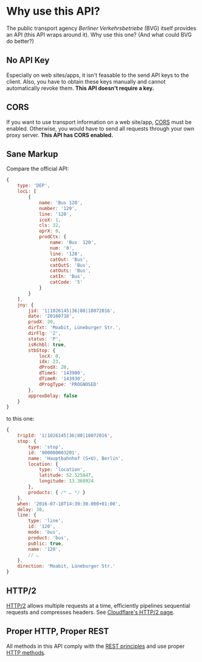 # Why use this API?

The public transport agency *Berliner Verkehrsbetriebe* (BVG) itself provides an API (this API wraps around it). Why use this one? (And what could BVG do better?)

## No API Key

Especially on web sites/apps, it isn't feasable to the send API keys to the client. Also, you have to obtain these keys manually and cannot automatically revoke them. **This API doesn't require a key.**

## CORS

If you want to use transport information on a web site/app, [CORS](https://developer.mozilla.org/en-US/docs/Web/HTTP/Access_control_CORS) must be enabled. Otherwise, you would have to send all requests through your own proxy server. **This API has CORS enabled.**

## Sane Markup

Compare the official API:

```js
{
	type: 'DEP',
	locL: [
		{
			name: 'Bus 120',
			number: '120',
			line: '120',
			icoX: 1,
			cls: 32,
			oprX: 0,
			prodCtx: {
				name: 'Bus  120',
				num: '0',
				line: '120',
				catOut: 'Bus',
				catOutS: 'Bus',
				catOutL: 'Bus',
				catIn: 'Bus',
				catCode: '5'
			}
		}
	],
	jny: {
		jid: '1|1026145|36|80|18072016',
		date: '20160718',
		prodX: 20,
		dirTxt: 'Moabit, Lüneburger Str.',
		dirFlg: '2',
		status: 'P',
		isRchbl: true,
		stbStop: {
			locX: 0,
			idx: 23,
			dProdX: 20,
			dTimeS: '143900',
			dTimeR: '143930',
			dProgType: 'PROGNOSED'
		},
		approxDelay: false
	}
}
```

to this one:

```js
{
	tripId: '1|1026145|36|80|18072016',
	stop: {
		type: 'stop',
		id: '900000003201',
		name: 'Hauptbahnhof (S+U), Berlin',
		location: {
			type: 'location',
			latitude: 52.525847,
			longitude: 13.368924
		},
		products: { /* … */ }
	},
	when: '2016-07-18T14:39:30.000+01:00',
	delay: 30,
	line: {
		type: 'line',
		id: '120',
		mode: 'bus',
		product: 'bus',
		public: true,
		name: '120',
		// …
	},
	direction: 'Moabit, Lüneburger Str.'
}
```

## HTTP/2

[HTTP/2](https://http2.github.io/) allows multiple requests at a time, efficiently pipelines sequential requests and compresses headers. See [Cloudflare's HTTP/2 page](https://blog.cloudflare.com/http-2-for-web-developers/).

## Proper HTTP, Proper REST

All methods in this API comply with the [REST principles](https://en.wikipedia.org/wiki/Representational_state_transfer#Applied_to_web_services) and use proper [HTTP methods](https://www.w3.org/Protocols/rfc2616/rfc2616-sec9.html).
